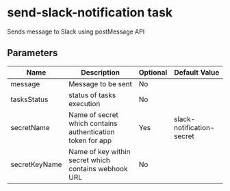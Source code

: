 # send-slack-notification task

Sends message to Slack using postMessage API

## Parameters
| Name            | Description                                                | Optional | Default Value             |
|-----------------|------------------------------------------------------------|----------|---------------------------|
| message         | Message to be sent                                         | No       |                           |
| tasksStatus     | status of tasks execution                                  | No       |                           |
| secretName      | Name of secret which contains authentication token for app | Yes      | slack-notification-secret |
| secretKeyName   | Name of key within secret which contains webhook URL       | No       |                           |
